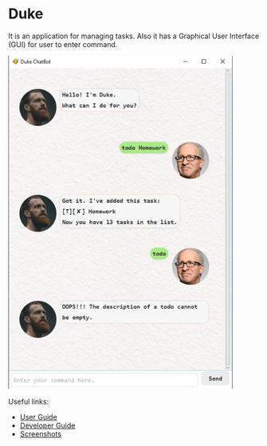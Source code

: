 # Duke

It is an application for managing tasks. Also it has a Graphical User Interface (GUI) for user to enter command.

<img src="images/Ui.png" width="450" />

Useful links:
* [User Guide](UserGuide.md)
* [Developer Guide](DeveloperGuide.md)
* [Screenshots](images)